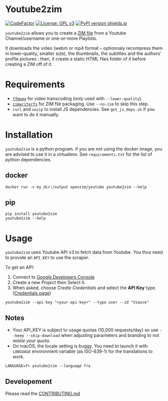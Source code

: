 Youtube2zim
=============

[![CodeFactor](https://www.codefactor.io/repository/github/openzim/youtube/badge)](https://www.codefactor.io/repository/github/openzim/youtube)
[![License: GPL v3](https://img.shields.io/badge/License-GPLv3-blue.svg)](https://www.gnu.org/licenses/gpl-3.0)
[![PyPI version shields.io](https://img.shields.io/pypi/v/youtube2zim.svg)](https://pypi.org/project/youtube2zim/)

`youtube2zim` allows you to create a [ZIM file](https://openzim.org) from a Youtube Channel/username or one-or-more Playlists.

It downloads the video (webm or mp4 format – optionnaly recompress them in lower-quality, smaller size), the thumbnails, the subtitles and the authors' profile pictures ; then, it create a static HTML files folder of it before creating a ZIM off of it.

# Requirements

* [`ffmpeg`](https://ffmpeg.org/) for video transcoding (only used with `--lower-quality`).
* [`zimwriterfs`](https://github.com/openzim/zimwriterfs) for ZIM file packaging. Use `--no-zim` to skip this step.
* `curl` and `unzip` to install JS dependencies. See `get_js_deps.sh` if you want to do it manually.

# Installation

`youtube2zim` is a python program. if you are not using the docker image, you are advised to use it in a virtualenv. See `requirements.txt` for the list of python dependencies.

## docker

```
docker run -v my_dir:/output openzim/youtube youtube2zim --help
```

## pip

```
pip install youtube2zim
youtube2zim --help
```

# Usage

`youtube2zim` uses Youtube API v3 to fetch data from Youtube. You thus need to provide an `API_KEY` to use the scraper.

To get an API:

1. Connect to [Google Developers Console](https://console.developers.google.com/apis)
2. Create a new _Project_ then Select it.
3. When asked, choose _Create Credentials_ and select the **API Key** type. ([Credentials page](https://console.developers.google.com/apis/credentials))

```
youtube2zim --api-key "<your-api-key>" --type user --id "Vsauce"
```

## Notes

* Your API_KEY is subject to usage quotas (10,000 requests/day) so use `--keep --skip-download` when adjusting parameters and branding to not *waste your quota*.
* On macOS, the locale setting is buggy. You need to launch it with `LANGUAGE` environment variable (as ISO-639-1) for the translations to work.

```
LANGUAGE=fr youtube2zim --language fra
```

## Developement

Please read the [CONTRIBUTING.md](CONTRIBUTING.md)
